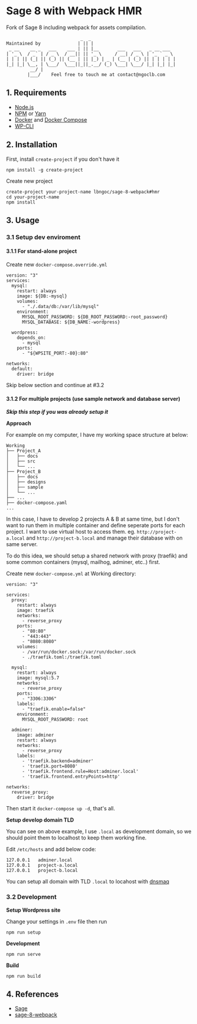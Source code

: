# Sage 8 with Webpack HMR

Fork of Sage 8 including webpack for assets compilation.

```
                            _  _
Maintained by              | || |
 _ __    __ _   ___    ___ | || |__       ___   ___   _ __ ___
| '_ \  / _` | / _ \  / __|| || '_ \     / __| / _ \ | '_ ` _ \
| | | || (_| || (_) || (__ | || |_) | _ | (__ | (_) || | | | | |
|_| |_| \__, | \___/  \___||_||_.__/ (_) \___| \___/ |_| |_| |_|
         __/ |
        |___/    Feel free to touch me at contact@ngoclb.com

```

## 1. Requirements

- [Node.js](http://nodejs.org/)
- [NPM](https://www.npmjs.com/) or [Yarn](https://yarnpkg.com/lang/en/)
- [Docker](https://www.docker.com/) and [Docker Compose](https://docs.docker.com/compose/install/)
- [WP-CLI](https://wp-cli.org)

## 2. Installation

First, install `create-project` if you don't have it

```
npm install -g create-project
```

Create new project

```
create-project your-project-name lbngoc/sage-8-webpack#hmr
cd your-project-name
npm install
```

## 3. Usage

### 3.1 Setup dev enviroment

#### 3.1.1 For stand-alone project

Create new `docker-compose.override.yml`

```
version: "3"
services:
  mysql:
    restart: always
    image: ${DB:-mysql}
    volumes:
      - "./.data/db:/var/lib/mysql"
    environment:
      MYSQL_ROOT_PASSWORD: ${DB_ROOT_PASSWORD:-root_password}
      MYSQL_DATABASE: ${DB_NAME:-wordpress}

  wordpress:
    depends_on:
      - mysql
    ports:
      - "${WPSITE_PORT:-80}:80"

networks:
  default:
    driver: bridge
```

Skip below section and continue at #3.2

#### 3.1.2 For multiple projects (use sample network and database server)

***Skip this step if you was already setup it***

**Approach**

For example on my computer, I have my working space structure at below:

```
Working
├── Project_A
│   ├── docs
│   ├── src
│   └── ...
├── Project_B
│   ├── docs
│   ├── designs
│   ├── sample
│   └── ...
├── ...
├── docker-compose.yaml
...
```

In this case, I have to develop 2 projects A & B at same time, but I don't want to run them in multiple container and define seperate ports for each project. I want to use virtual host to access them. eg. `http://project-a.local` and `http://project-b.local` and manage their database with on same server.

To do this idea, we should setup a shared network with proxy (traefik) and some common containers (mysql, mailhog, adminer,  etc..) first.

Create new `docker-compose.yml` at Working directory:

```
version: "3"

services:
  proxy:
    restart: always
    image: traefik
    networks:
      - reverse_proxy
    ports:
      - "80:80"
      - "443:443"
      - "8080:8080"
    volumes:
      - /var/run/docker.sock:/var/run/docker.sock
      - ./traefik.toml:/traefik.toml

  mysql:
    restart: always
    image: mysql:5.7
    networks:
      - reverse_proxy
    ports:
      - "3306:3306"
    labels:
      - "traefik.enable=false"
    environment:
      MYSQL_ROOT_PASSWORD: root

  adminer:
    image: adminer
    restart: always
    networks:
      - reverse_proxy
    labels:
      - 'traefik.backend=adminer'
      - 'traefik.port=8080'
      - 'traefik.frontend.rule=Host:adminer.local'
      - 'traefik.frontend.entryPoints=http'

networks:
  reverse_proxy:
    driver: bridge

```

Then start it `docker-compose up -d`, that's all.

**Setup develop domain TLD**

You can see on above example, I use `.local` as development domain, so we should point them to localhost to keep them working fine.

Edit `/etc/hosts` and add below code:

```
127.0.0.1   adminer.local
127.0.0.1   project-a.local
127.0.0.1   project-b.local
```

You can setup all domain with TLD `.local` to locahost with [dnsmaq](http://www.thekelleys.org.uk/dnsmasq/doc.html)

### 3.2 Development

**Setup Wordpress site**

Change your settings in `.env` file then run

```
npm run setup
```

**Development**

```
npm run serve
```

**Build**

```
npm run build
```

## 4. References

- [Sage](https://github.com/roots/sage)
- [sage-8-webpack](https://github.com/drdogbot7/sage-8-webpack)
